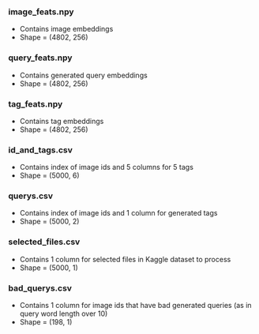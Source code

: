 ### image_feats.npy
- Contains image embeddings
- Shape = (4802, 256)

### query_feats.npy
- Contains generated query embeddings
- Shape = (4802, 256)

### tag_feats.npy
- Contains tag embeddings
- Shape = (4802, 256)

### id_and_tags.csv
- Contains index of image ids and 5 columns for 5 tags
- Shape = (5000, 6)

### querys.csv
- Contains index of image ids and 1 column for generated tags
- Shape = (5000, 2)

### selected_files.csv
- Contains 1 column for selected files in Kaggle dataset to process
- Shape = (5000, 1)

### bad_querys.csv
- Contains 1 column for image ids that have bad generated queries (as in query word length over 10)
- Shape = (198, 1)
